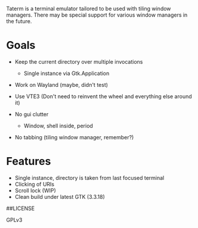 Taterm is a terminal emulator tailored to be used with tiling window managers.
There may be special support for various window managers in the future.

# Goals

* Keep the current directory over multiple invocations
    * Single instance via Gtk.Application

* Work on Wayland (maybe, didn't test)

* Use VTE3 (Don't need to reinvent the wheel and everything else around it)

* No gui clutter
    * Window, shell inside, period

* No tabbing (tiling window manager, remember?)

# Features

* Single instance, directory is taken from last focused terminal
* Clicking of URIs
* Scroll lock (WIP)
* Clean build under latest GTK (3.3.18)

##LICENSE

GPLv3
